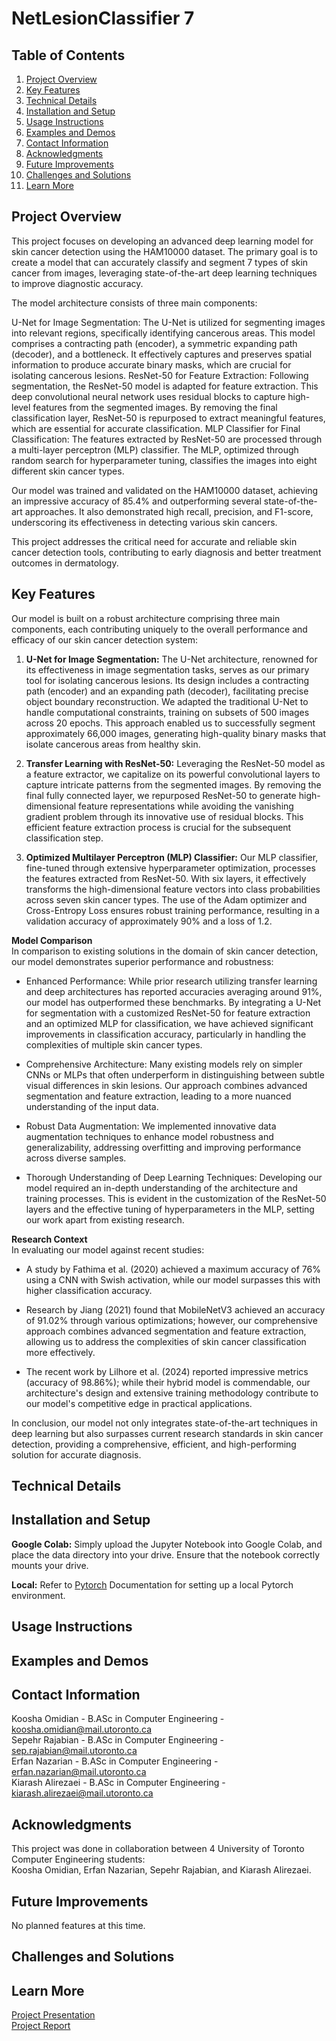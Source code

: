 # NetLesionClassifier 7

## Table of Contents

1. [Project Overview](#project-overview)<br/>
2. [Key Features](#key-features)<br/>
3. [Technical Details](#technical-details)<br/>
4. [Installation and Setup](#installation-and-setup)<br/>
5. [Usage Instructions](#usage-instructions)<br/>
6. [Examples and Demos](#examples-and-demos)<br/>
7. [Contact Information](#contact-information)<br/>
8. [Acknowledgments](#acknowledgments)<br/>
9. [Future Improvements](#future-improvements)<br/>
10. [Challenges and Solutions](#challenges-and-solutions)<br/>
11. [Learn More](#learn-more)<br/>

## Project Overview

This project focuses on developing an advanced deep learning model for skin cancer detection using the HAM10000 dataset. The primary goal is to create a model that can accurately classify and segment 7 types of skin cancer from images, leveraging state-of-the-art deep learning techniques to improve diagnostic accuracy.

The model architecture consists of three main components:

U-Net for Image Segmentation: The U-Net is utilized for segmenting images into relevant regions, specifically identifying cancerous areas. This model comprises a contracting path (encoder), a symmetric expanding path (decoder), and a bottleneck. It effectively captures and preserves spatial information to produce accurate binary masks, which are crucial for isolating cancerous lesions.
ResNet-50 for Feature Extraction: Following segmentation, the ResNet-50 model is adapted for feature extraction. This deep convolutional neural network uses residual blocks to capture high-level features from the segmented images. By removing the final classification layer, ResNet-50 is repurposed to extract meaningful features, which are essential for accurate classification.
MLP Classifier for Final Classification: The features extracted by ResNet-50 are processed through a multi-layer perceptron (MLP) classifier. The MLP, optimized through random search for hyperparameter tuning, classifies the images into eight different skin cancer types.

Our model was trained and validated on the HAM10000 dataset, achieving an impressive accuracy of 85.4% and outperforming several state-of-the-art approaches. It also demonstrated high recall, precision, and F1-score, underscoring its effectiveness in detecting various skin cancers.

This project addresses the critical need for accurate and reliable skin cancer detection tools, contributing to early diagnosis and better treatment outcomes in dermatology.

## Key Features

Our model is built on a robust architecture comprising three main components, each contributing uniquely to the overall performance and efficacy of our skin cancer detection system:

1. **U-Net for Image Segmentation:**
The U-Net architecture, renowned for its effectiveness in image segmentation tasks, serves as our primary tool for isolating cancerous lesions. Its design includes a contracting path (encoder) and an expanding path (decoder), facilitating precise object boundary reconstruction. We adapted the traditional U-Net to handle computational constraints, training on subsets of 500 images across 20 epochs. This approach enabled us to successfully segment approximately 66,000 images, generating high-quality binary masks that isolate cancerous areas from healthy skin.

2. **Transfer Learning with ResNet-50:**
Leveraging the ResNet-50 model as a feature extractor, we capitalize on its powerful convolutional layers to capture intricate patterns from the segmented images. By removing the final fully connected layer, we repurposed ResNet-50 to generate high-dimensional feature representations while avoiding the vanishing gradient problem through its innovative use of residual blocks. This efficient feature extraction process is crucial for the subsequent classification step.

3. **Optimized Multilayer Perceptron (MLP) Classifier:**
Our MLP classifier, fine-tuned through extensive hyperparameter optimization, processes the features extracted from ResNet-50. With six layers, it effectively transforms the high-dimensional feature vectors into class probabilities across seven skin cancer types. The use of the Adam optimizer and Cross-Entropy Loss ensures robust training performance, resulting in a validation accuracy of approximately 90% and a loss of 1.2.


**Model Comparison**<br/>
In comparison to existing solutions in the domain of skin cancer detection, our model demonstrates superior performance and robustness:

- Enhanced Performance: While prior research utilizing transfer learning and deep architectures has reported accuracies averaging around 91%, our model has outperformed these benchmarks. By integrating a U-Net for segmentation with a customized ResNet-50 for feature extraction and an optimized MLP for classification, we have achieved significant improvements in classification accuracy, particularly in handling the complexities of multiple skin cancer types.

- Comprehensive Architecture: Many existing models rely on simpler CNNs or MLPs that often underperform in distinguishing between subtle visual differences in skin lesions. Our approach combines advanced segmentation and feature extraction, leading to a more nuanced understanding of the input data.

- Robust Data Augmentation: We implemented innovative data augmentation techniques to enhance model robustness and generalizability, addressing overfitting and improving performance across diverse samples.

- Thorough Understanding of Deep Learning Techniques: Developing our model required an in-depth understanding of the architecture and training processes. This is evident in the customization of the ResNet-50 layers and the effective tuning of hyperparameters in the MLP, setting our work apart from existing research.

**Research Context**<br/>
In evaluating our model against recent studies:

- A study by Fathima et al. (2020) achieved a maximum accuracy of 76% using a CNN with Swish activation, while our model surpasses this with higher classification accuracy.

- Research by Jiang (2021) found that MobileNetV3 achieved an accuracy of 91.02% through various optimizations; however, our comprehensive approach combines advanced segmentation and feature extraction, allowing us to address the complexities of skin cancer classification more effectively.

- The recent work by Lilhore et al. (2024) reported impressive metrics (accuracy of 98.86%); while their hybrid model is commendable, our architecture's design and extensive training methodology contribute to our model's competitive edge in practical applications.

In conclusion, our model not only integrates state-of-the-art techniques in deep learning but also surpasses current research standards in skin cancer detection, providing a comprehensive, efficient, and high-performing solution for accurate diagnosis.


## Technical Details

## Installation and Setup
**Google Colab:** Simply upload the Jupyter Notebook into Google Colab, and place the data directory into your drive. Ensure that the notebook correctly mounts your drive. 

**Local:** Refer to [Pytorch](https://pytorch.org/get-started/locally/) Documentation for setting up a local Pytorch environment.
## Usage Instructions

## Examples and Demos

## Contact Information
Koosha Omidian - B.ASc in Computer Engineering - koosha.omidian@mail.utoronto.ca<br/>
Sepehr Rajabian -  B.ASc in Computer Engineering - sep.rajabian@mail.utoronto.ca<br/>
Erfan Nazarian -  B.ASc in Computer Engineering - erfan.nazarian@mail.utoronto.ca <br/>
Kiarash Alirezaei -  B.ASc in Computer Engineering - kiarash.alirezaei@mail.utoronto.ca<br/>
## Acknowledgments
This project was done in collaboration between 4 University of Toronto Computer Engineering students: <br/>
Koosha Omidian, Erfan Nazarian, Sepehr Rajabian, and Kiarash Alirezaei. 

## Future Improvements
No planned features at this time. 
## Challenges and Solutions

## Learn More
[Project Presentation](https://youtu.be/LtXUWCuW1PA)<br/>
[Project Report](media/Final_Report_Team42.pdf)
